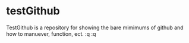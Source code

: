 # testGithub


TestGithub is a repository for showing the bare mimimums of github and how to manuever, function, ect.
:q
:q


